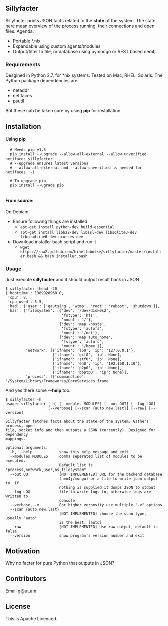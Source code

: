## Sillyfacter

Sillyfacter prints JSON facts related to the **state** of the system. The state here mean overview of the process running, their connections and open files. Agenda:
  - Portable *.nix
  - Expandable using custom agents/modules
  - Output/filter to file, or database using pymongo or REST based neo4j.

### Requirements

Desgined in Python 2.7, for *nix systems. Tested on Mac, RHEL, Solaris. The Python package dependencies are:
  - netaddr
  - netifaces
  - psutil

But these cab be taken care by using **pip** for installation

## Installation
#### Using pip 
```
  # Needs pip v1.5
  pip install --upgrade --allow-all-external --allow-unverified netifaces sillyfacter
  # --upgrade ensures latest versions
  # --allow-all-external and --allow-unverified is needed for netifaces :-(

  # To upgrade pip
  pip install --ugrade pip
  
```

#### From source:
On Debiam
  - Ensure following things are installed
    - ```apt-get install python-dev build-essential```
    - ```apt-get install libbz2-dev libssl-dev libsqlite3-dev libreadline6-dev ncurses-dev```
  - Download installer bash script and run it
    - ```wget https://raw2.github.com/hihellobolke/sillyfacter/master/installer.bash && bash installer.bash```

### Usage
Just execute **sillyfacter** and it should output result back in JSON

```
$ sillyfacter |head -20
{'boottime': 1389928960.0,
 'cpu': 8,
 'cpu_used': 5.5,
 'had': {'user': ['gautsing', 'wtmp', 'root', 'reboot', 'shutdown']},
 'has': {'filesystem': [{'dev': '/dev/disk0s2',
                         'fstype': 'hfs',
                         'mount': '/'},
                        {'dev': 'map -hosts',
                         'fstype': 'autofs',
                         'mount': '/net'},
                        {'dev': 'map auto_home',
                         'fstype': 'autofs',
                         'mount': '/home'}],
         'network': [{'ifname': 'lo0', 'ip': '127.0.0.1'},
                     {'ifname': 'gif0', 'ip': None},
                     {'ifname': 'stf0', 'ip': None},
                     {'ifname': 'en0', 'ip': '192.168.1.10'},
                     {'ifname': 'p2p0', 'ip': None},
                     {'ifname': 'bbptp0', 'ip': None}],
         'process': [{'commandline': '/System/Library/Frameworks/CoreServices.frame
```

And yes there some **--help** too.

```
$ sillyfacter -h
usage: sillyfacter [-h] [--modules MODULES] [--out OUT] [--log LOG]
                   [--verbose] [--scan {auto,new,last}] [--raw] [--version]

Sillyfacter fetches facts about the state of the system. Gathers process, open
file, socket info and then outputs a JSON (currently). Designed for dependency
mappings.

optional arguments:
  -h, --help            show this help message and exit
  --modules MODULES     comma seperated list of modules to be executed.
                        Default list is "process,network,user,os,filesystem".
  --out OUT             [NOT IMPLEMENTED] URL for the backend database
                        (neo4j/mongo) or a file to write json output to. If
                        nothing is supplied it dumps JSON to stdout
  --log LOG             file to write logs to, otherwise logs are written to
                        console
  --verbose, -v         For higher verbosity use multiple "-v" options
  --scan {auto,new,last}
                        [NOT IMPLEMENTED] choose the scan type, usually "auto"
                        is the best. [auto]
  --raw                 [NOT IMPLEMENTED] Use raw output, default is false
  --version             show program's version number and exit
```
## Motivation

Why no facter for pure Python that outputs in JSON?


## Contributors

Email g@ut.am

## License

This is Apache Licenced.
